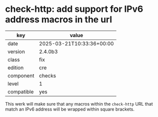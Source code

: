 [//]: # (werk v2)
# check-http: add support for IPv6 address macros in the url

key        | value
---------- | ---
date       | 2025-03-21T10:33:36+00:00
version    | 2.4.0b3
class      | fix
edition    | cre
component  | checks
level      | 1
compatible | yes

This werk will make sure that any macros within the `check-http` URL
that match an IPv6 address will be wrapped within square brackets.
